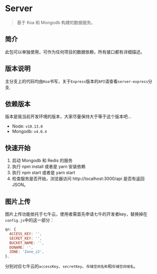 # Server

> 基于 Koa 和 Mongodb 构建的数据服务。

## 简介

此包可以单独使用，可作为任何项目的数据依赖，所有接口都有详细描述。

## 版本说明

主分支上的代码均由`Koa`书写，关于`Express`版本的`API`请查看`server-express`分支.

## 依赖版本

版本是我当前开发环境的版本，大家尽量保持大于等于这个版本吧...

  - Node: `v10.13.0`
  - Mongodb: `v4.0.4`

## 快速开始

  1. 启动 Mongodb 和 Redis 的服务
  2. 执行 npm install 或者是 yarn 安装依赖
  3. 执行 npm start 或者是 yarn start
  4. 检查服务是否开始，浏览器访问 http://localhost:3000/api 是否有返回JSON。

## 图片上传

图片上传功能依托于七牛云，使用者需首先申请七牛的开发者key，替换掉在`config.js`中的这一部分：

```javascript
qn: {
  ACCESS_KEY: '',
  SECRET_KEY: '',
  BUCKET_NAME: '',
  DONAME: '',
  ZONE: 'Zone_z2',
},
```

分别对应七牛云的`accessKey`、`secretKey`、`存储空间名称`和`存储空间域名`。
